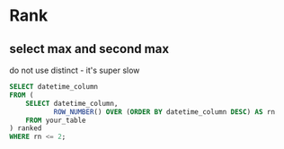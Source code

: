 # Rank

## select max and second max
do not use distinct - it's super slow
```sql
SELECT datetime_column
FROM (
    SELECT datetime_column,
           ROW_NUMBER() OVER (ORDER BY datetime_column DESC) AS rn
    FROM your_table
) ranked
WHERE rn <= 2;
```
